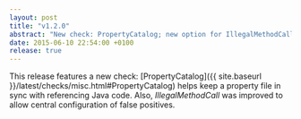 ```yaml
---
layout: post
title: "v1.2.0"
abstract: "New check: PropertyCatalog; new option for IllegalMethodCall"
date: 2015-06-10 22:54:00 +0100
release: true
---
```


This release features a new check: [PropertyCatalog]({{ site.baseurl }}/latest/checks/misc.html#PropertyCatalog) helps keep a property file in sync with referencing Java code.
Also, *IllegalMethodCall* was improved to allow central configuration of false positives.
